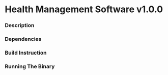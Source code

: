 # Health Management Software v1.0.0

### Description
### Dependencies
### Build Instruction
### Running The Binary